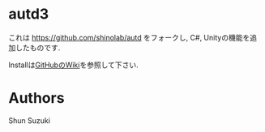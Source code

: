 # autd3 #

これは https://github.com/shinolab/autd をフォークし, C#, Unityの機能を追加したものです.

Installは[GitHubのWiki](https://github.com/shinolab/autd3-library-software/wiki)を参照して下さい.

# Authors #

Shun Suzuki
